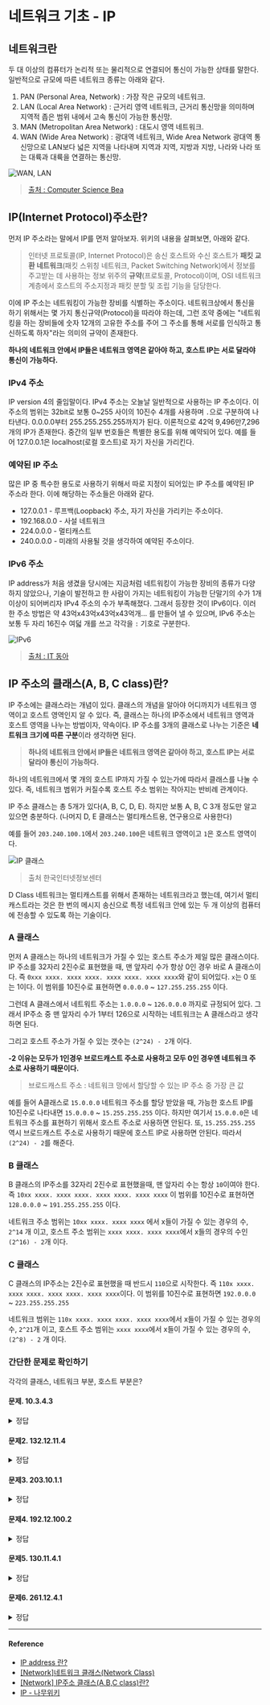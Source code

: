 # 네트워크 기초 - IP

## 네트워크란

두 대 이상의 컴퓨터가 논리적 또는 물리적으로 연결되어 통신이 가능한 상태를 말한다.
일반적으로 규모에 따른 네트워크 종류는 아래와 같다.

1. PAN (Personal Area, Network) : 가장 작은 규모의 네트워크.
2. LAN (Local Area Network) : 근거리 영역 네트워크, 근거리 통신망을 의미하며 지역적 좁은 범위 내에서 고속 통신이 가능한 통신망.
3. MAN (Metropolitan Area Network) : 대도시 영역 네트워크.
4. WAN (Wide Area Network) : 광대역 네트워크, Wide Area Network 광대역 통신망으로 LAN보다 넓은 지역을 나타내며 지역과 지역, 지방과 지방, 나라와 나라 또는 대륙과 대륙을 연결하는 통신망.

![WAN, LAN](https://user-images.githubusercontent.com/24274424/83945517-17481b00-a846-11ea-8848-d351a8b0dbed.png)

> [출처 : Computer Science Bea](https://sites.google.com/site/computersciencebea/networks/types-of-networks/network-cabling-speeds/networks-protocols/mac-addresses/network-topologies/the-internet/the-www/wan-lan-pan)

## IP(Internet Protocol)주소란?

먼저 IP 주소라는 말에서 IP를 먼저 알아보자. 위키의 내용을 살펴보면, 아래와 같다.

> 인터넷 프로토콜(IP, Internet Protocol)은 송신 호스트와 수신 호스트가 **패킷 교환 네트워크**(패킷 스위칭 네트워크, Packet Switching Network)에서 정보를 주고받는 데 사용하는 정보 위주의 **규약**(프로토콜, Protocol)이며, OSI 네트워크 계층에서 호스트의 주소지정과 패킷 분할 및 조립 기능을 담당한다. 

이에 IP 주소는 네트워킹이 가능한 장비를 식별하는 주소이다. 네트워크상에서 통신을 하기 위해서는 몇 가지 통신규약(Protocol)을 따라야 하는데, 그런 조약 중에는 "네트워킹을 하는 장비들에 숫자 12개의 고유한 주소를 주어 그 주소를 통해 서로를 인식하고 통신하도록 하자"라는 의미의 규약이 존재한다.

**하나의 네트워크 안에서 IP들은 네트워크 영역은 같아야 하고, 호스트 IP는 서로 달라야 통신이 가능하다.**

### IPv4 주소

IP version 4의 줄임말이다. IPv4 주소는 오늘날 일반적으로 사용하는 IP 주소이다. 이 주소의 범위는 32bit로 보통 0~255 사이의 10진수 4개를 사용하며 `.`으로 구분하여 나타낸다. 0.0.0.0부터 255.255.255.255까지가 된다. 이론적으로 42억 9,496만7,296개의 IP가 존재한다. 중간의 일부 번호들은 특별한 용도를 위해 예약되어 있다. 예를 들어 127.0.0.1은 localhost(로컬 호스트)로 자기 자신을 가리킨다.

### 예약된 IP 주소

많은 IP 중 특수한 용도로 사용하기 위해서 따로 지정이 되어있는 IP 주소를 예약된 IP 주소라 한다. 이에 해당하는 주소들은 아래와 같다.

- 127.0.0.1 - 루프백(Loopback) 주소, 자기 자신을 가리키는 주소이다.
- 192.168.0.0 - 사설 네트워크
- 224.0.0.0 - 멀티캐스트
- 240.0.0.0 - 미래의 사용될 것을 생각하여 예약된 주소이다.

### IPv6 주소

IP address가 처음 생겼을 당시에는 지금처럼 네트워킹이 가능한 장비의 종류가 다양하지 않았으나, 기술이 발전하고 한 사람이 가지는 네트워킹이 가능한 단말기의 수가 1개 이상이 되어버리자 IPv4 주소의 수가 부족해졌다. 그래서 등장한 것이 IPv6이다. 이러한 주소 방법은 약 43억x43억x43억x43억개... 를 만들어 낼 수 있으며,  IPv6 주소는 보통 두 자리 16진수 여덟 개를 쓰고 각각을 `:` 기호로 구분한다.

![IPv6](https://user-images.githubusercontent.com/24274424/83947941-24203b00-a855-11ea-9941-f8ba30808376.png)

> [출처 : IT 동아](http://it.donga.com/21854/)

## IP 주소의 클래스(A, B, C class)란?

IP 주소에는 클래스라는 개념이 있다. 클래스의 개념을 알아야 어디까지가 네트워크 영역이고 호스트 영역인지 알 수 있다. 즉, 클래스는 하나의 IP주소에서 네트워크 영역과 호스트 영역을 나누는 방법이자, 약속이다. IP 주소를 3개의 클래스로 나누는 기준은 **네트워크 크기에 따른 구분**이라 생각하면 된다.

> **하나의 네트워크 안에서 IP들은 네트워크 영역은 같아야 하고, 호스트 IP는 서로 달라야 통신이 가능하다.**

하나의 네트워크에서 몇 개의 호스트 IP까지 가질 수 있는가에 따라서 클래스를 나눌 수 있다. 즉, 네트워크 범위가 커질수록 호스트 주소 범위는 작아지는 반비례 관계이다.

IP 주소 클래스는 총 5개가 있다(A, B, C, D, E). 하지만 보통 A, B, C 3개 정도만 알고 있으면 충분하다. (나머지 D, E 클래스는 멀티캐스트용, 연구용으로 사용한다)

예를 들어 `203.240.100.1`에서 `203.240.100`은 네트워크 영역이고 `1`은 호스트 영역이다. 

![IP 클래스](https://user-images.githubusercontent.com/24274424/83946405-93912d00-a84b-11ea-89c3-584763a6ff7a.png)

> 출처 한국인터넷정보센터

D Class 네트워크는 멀티캐스트를 위해서 존재하는 네트워크라고 했는데, 여기서 멀티캐스트라는 것은 한 번의 메시지 송신으로 특정 네트워크 안에 있는 두 개 이상의 컴퓨터에 전송할 수 있도록 하는 기술이다.

### A 클래스

먼저 A 클래스는 하나의 네트워크가 가질 수 있는 호스트 주소가 제일 많은 클래스이다. IP 주소를 32자리 2진수로 표현했을 때, 맨 앞자리 수가 항상 0인 경우 바로 A 클래스이다. 즉 `0xxx xxxx. xxxx xxxx. xxxx xxxx. xxxx xxxx`와 같이 되어있다. `x`는 0 또는 1이다. 이 범위를 10진수로 표현하면 `0.0.0.0` ~ `127.255.255.255` 이다.

그런데 A 클래스에서 네트워트 주소는 `1.0.0.0` ~ `126.0.0.0` 까지로 규정되어 있다. 그래서 IP주소 중 맨 앞자리 수가 1부터 126으로 시작하는 네트워크는 A 클래스라고 생각하면 된다.

그리고 호스트 주소가 가질 수 있는 갯수는 `(2^24) - 2`개 이다. 

**-2 이유는 모두가 1인경우 브로드캐스트 주소로 사용하고 모두 0인 경우엔 네트워크 주소로 사용하기 때문이다.**

> 브로드캐스트 주소 : 네트워크 망에서 할당할 수 있는 IP 주소 중 가장 큰 값

예를 들어 A클래스로 `15.0.0.0` 네트워크 주소를 할당 받았을 때, 가능한 호스트 IP를 10진수로 나타내면 `15.0.0.0` ~ `15.255.255.255` 이다. 하지만 여기서 `15.0.0.0`은 네트워크 주소를 표현하기 위해서 호스트 주소로 사용하면 안된다. 또, `15.255.255.255` 역시 브로드캐스트 주소로 사용하기 때문에 호스트 IP로 사용하면 안된다. 따라서 `(2^24) - 2`를 해준다.

### B 클래스

B 클래스의 IP주소를 32자리 2진수로 표현했을때, 맨 앞자리 수는 항상 `10`이여야 한다. 즉 `10xx xxxx. xxxx xxxx. xxxx xxxx. xxxx xxxx` 이 범위를 10진수로 표현하면 `128.0.0.0` ~ `191.255.255.255` 이다.

네트워크 주소 범위는 `10xx xxxx. xxxx xxxx` 에서 x들이 가질 수 있는 경우의 수, `2^14` 개 이고, 호스트 주소 범위는 `xxxx xxxx. xxxx xxxx`에서 x들의 경우의 수인 `(2^16) - 2`개 이다.

### C 클래스

C 클래스의 IP주소는 2진수로 표현했을 때 반드시 `110`으로 시작한다. 즉 `110x xxxx. xxxx xxxx. xxxx xxxx. xxxx xxxx`이다. 이 범위를 10진수로 표현하면 `192.0.0.0` ~ `223.255.255.255`

네트워크 범위는 `110x xxxx. xxxx xxxx. xxxx xxxx`에서 x들이 가질 수 있는 경우의 수, `2^21`개 이고, 호스트 주소 범위는 `xxxx xxxx`에서 x들이 가질 수 있는 경우의 수, `(2^8) - 2` 개 이다.

### 간단한 문제로 확인하기

각각의 클래스, 네트워크 부분, 호스트 부분은?

#### 문제. 10.3.4.3

<details>  
<summary> 정답 </summary>

- 클래스 : A
- 네트워크 부분 : 10.0.0.0
- 호스트 부분 : 3.4.3

</details>

#### 문제2. 132.12.11.4

<details>
  
<summary> 정답 </summary>

- 클래스 : B
- 네트워크 부분 : 132.12.0.0
- 호스트 부분 : 11.4

</details>

#### 문제3. 203.10.1.1

<details>
  
<summary> 정답 </summary>

- 클래스 : C
- 네트워크 부분 : 203.10.1.0
- 호스트 부분 : 1

</details>

#### 문제4. 192.12.100.2

<details>
  
<summary> 정답 </summary>

- 클래스 : C
- 네트워크 부분 : 192.12.100.0
- 호스트 부분 : 2

</details>

#### 문제5. 130.11.4.1

<details>
  
<summary> 정답 </summary>

- 클래스 : B
- 네트워크 부분 : 130.11.0.0
- 호스트 부분 : 4.1

</details>

#### 문제6. 261.12.4.1

<details>
  
<summary> 정답 </summary>

이런 IP 주소는 없음

</details>




---

#### Reference

- [IP address 란?](https://velog.io/@hidaehyunlee/IP-address%EB%9E%80)
- [[Network]네트워크 클래스(Network Class)](https://hyoje420.tistory.com/31)
- [[Network] IP주소 클래스(A,B,C class)란?](https://limkydev.tistory.com/168)
- [IP - 나무위키](https://namu.wiki/w/IP)
